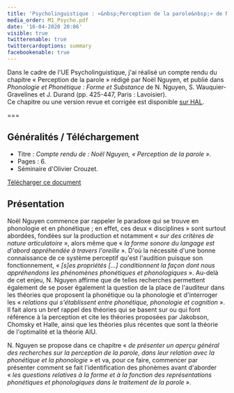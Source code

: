 ```yaml
---
title: 'Psycholinguistique : «&nbsp;Perception de la parole&nbsp;» de Noël Nguyen'
media_order: M1_Psycho.pdf
date: '16-04-2020 20:06'
visible: true
twitterenable: true
twittercardoptions: summary
facebookenable: true
---
```


Dans le cadre de l'UE Psycholinguistique, j'ai réalisé un compte rendu du chapitre «&nbsp;Perception de la parole&nbsp;» rédigé par Noël Nguyen, et publié dans _Phonologie et Phonétique&nbsp;: Forme et Substance_ de N. Nguyen, S. Wauquier-Gravelines et J. Durand (pp.&nbsp;425-447, Paris&nbsp;: Lavoisier).      
Ce chapitre ou une version revue et corrigée est disponible [sur HAL](https://hal.archives-ouvertes.fr/hal-00142953).

===

## Généralités / Téléchargement

* Titre : _Compte rendu de&nbsp;: Noël Nguyen, «&nbsp;Perception de la parole&nbsp;»._
* Pages : 6.
* Séminaire d'Olivier Crouzet.
 
[Télécharger ce document](M1_Psycho.pdf)

## Présentation

Noël Nguyen commence par rappeler le paradoxe qui se trouve en phonologie et en phonétique&nbsp;; en effet, ces deux «&nbsp;disciplines&nbsp;» sont surtout abordées, fondées sur la production et notamment «&nbsp;_sur des critères de nature articulatoire_&nbsp;», alors même que «&nbsp;_la forme sonore du langage est d'abord appréhendée à travers l'oreille_&nbsp;». D'où la nécessité d'une bonne connaissance de ce système perceptif qu'est l'audition puisque son fonctionnement, «&nbsp;_[s]es propriétés [...] conditionnent la façon dont nous appréhendons les phénomènes phonétiques et phonologiques_&nbsp;». Au-delà de cet enjeu, N. Nguyen affirme que de telles recherches permettent également de se poser également la question de la place de l'auditeur dans les théories que proposent la phonétique ou la phonologie et d'interroger les «&nbsp;_relations qui s'établissent entre phonétique, phonologie et cognition_&nbsp;». Il fait alors un bref rappel des théories qui se basent sur ou qui font référence à la perception et cite les théories proposées par Jakobson, Chomsky et Halle, ainsi que les théories plus récentes que sont la théorie de l'optimalité et la théorie AIU.

N. Nguyen se propose dans ce chapitre «&nbsp;_de présenter un aperçu général des recherches sur la perception de la parole, dans leur relation avec la phonétique et la phonologie_&nbsp;» et va, pour ce faire, commencer par présenter comment se fait l'identification des phonèmes avant d'aborder «&nbsp;_les questions relatives à la forme et à la fonction des représentations phonétiques et phonologiques dans le traitement de la parole_&nbsp;».